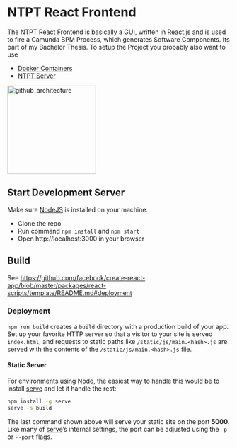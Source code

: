 # NTPT React Frontend

The NTPT React Frontend is basically a GUI, written in [React.js](https://reactjs.org/) and is used to fire a Camunda BPM Process, which generates Software Components. Its part of my Bachelor Thesis. To setup the Project you probably also want to use
* [Docker Containers](https://github.com/stegerpa/ntpt_docker_compose)
* [NTPT Server](https://github.com/stegerpa/ntpt_camunda_server)

<img width="200" alt="github_architecture" src="https://user-images.githubusercontent.com/18348827/35306966-c96738ca-00a0-11e8-8c0e-c8e3e097222d.png">

## Start Development Server
Make sure [NodeJS](https://nodejs.org/en/) is installed on your machine.
* Clone the repo
* Run command `npm install` and `npm start`
* Open http://localhost:3000 in your browser

## Build
See https://github.com/facebook/create-react-app/blob/master/packages/react-scripts/template/README.md#deployment

### Deployment

`npm run build` creates a `build` directory with a production build of your app. Set up your favorite HTTP server so that a visitor to your site is served `index.html`, and requests to static paths like `/static/js/main.<hash>.js` are served with the contents of the `/static/js/main.<hash>.js` file.

#### Static Server

For environments using [Node](https://nodejs.org/), the easiest way to handle this would be to install [serve](https://github.com/zeit/serve) and let it handle the rest:

```sh
npm install -g serve
serve -s build
```

The last command shown above will serve your static site on the port **5000**. Like many of [serve](https://github.com/zeit/serve)’s internal settings, the port can be adjusted using the `-p` or `--port` flags.
